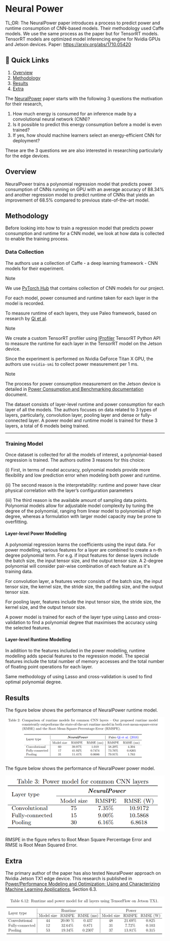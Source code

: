 # Neural Power
TL;DR: The NeuralPower paper introduces a process to predict power and runtime consumption of CNN-based models. Their methodology used Caffe models. We use the same process as the paper but for TensorRT models. TensorRT models are optimized model inferencing engine for Nvidia GPUs and Jetson devices.
Paper: <https://arxiv.org/abs/1710.05420>

## 🔗 Quick Links

1. [Overview](#overview)
2. [Methodology](#methodology)
3. [Results](#results)
4. [Extra](#extra)

The [NeuralPower](<https://arxiv.org/abs/1710.05420>) paper starts with the following 3 questions the motivation for their research,

1. How much energy is consumed for an inference made by a convolutional neural network (CNN)?
2. Is it possible to predict this energy consumption before a model is even trained?
3. If yes, how should machine learners select an energy-efficient CNN for deployment?

These are the 3 questions we are also interested in researching particularly for the edge devices.

## Overview

NeuralPower trains a polynomial regression model that predicts power consumption of CNNs running on GPU with an average accuracy of 88.34% and another regression model to predict runtime of CNNs that yields an improvement of 68.5% compared to previous state-of-the-art model.

## Methodology

Before looking into how to train a regression model that predicts power consumption and runtime for a CNN model, we look at how data is collected to enable the training process.

### Data Collection

The authors use a collection of Caffe - a deep learning framework - CNN models for their experiment.

> [!NOTE]
> We use [PyTorch Hub](https://pytorch.org/hub/) that contains collection of CNN models for our project.

For each model, power consumed and runtime taken for each layer in the model is recorded.

To measure runtime of each layers, they use Paleo framework, based on research by [Qi et al](https://openreview.net/pdf?id=SyVVJ85lg).

> [!NOTE]
> We create a custom TensorRT profiler using [IProfiler](https://docs.nvidia.com/deeplearning/tensorrt/api/python_api/infer/Core/Profiler.html#tensorrt.IProfiler) TensorRT Python API to measure the runtime for each layer in the TensorRT model on the Jetson device.

Since the experiment is performed on Nvidia GeForce Titan X GPU, the authors use `nvidia-smi` to collect power measurement per 1 ms.

> [!NOTE]
> The process for power consumption measurement on the Jetson device is detailed in [Power Consumption and Benchmarking documentation](../jetson/power_logging/docs/Power_consumption.md) document.

The dataset consists of layer-level runtime and power consumption for each layer of all the models. The authors focuses on data related to 3 types of layers, particularly, convolution layer, pooling layer and dense or fully-connected layer. A power model and runtime model is trained for these 3 layers, a total of 6 models being trained.

---

### Training Model

Once dataset is collected for all the models of interest, a polynomial-based regression is trained. The authors outline 3 reasons for this choice:

(i) First, in terms of model accuracy, polynomial models provide more flexibility and low prediction error when modeling both power and runtime.

(ii) The second reason is the interpretability: runtime and power have clear physical correlation with the layer’s configuration parameters

(iii) The third reason is the available amount of sampling data points. Polynomial models allow for adjustable model complexity by tuning the degree of the polynomial, ranging from linear model to polynomials of high degree, whereas a formulation with larger model capacity may be prone to overfitting.

#### Layer-level Power Modelling

A polynomial regression learns the coefficients using the input data. For power modelling, various features for a layer are combined to create a n-th degree polynomial term. For e.g. if input features for dense layers  include the batch size, the input tensor size, and the output tensor size. A 2-degree polynomial will consider pair-wise combination of each feature as it's training data.

For convolution layer, a features vector consists of the batch size, the input tensor size, the kernel size, the stride size, the padding size, and the output tensor size.

For pooling layer, features include the input tensor size, the stride size, the kernel size, and the output
tensor size.

A power model is trained for each of the layer type using Lasso and cross-validation to find a polynomial degree that maximises the accuracy using the selected features.

#### Layer-level Runtime Modelling

In addition to the features included in the power modelling, runtime modelling adds special features to the regression model. The special features include the total number of memory accesses and the total number of
floating point operations for each layer.

Same methodology of using  Lasso and cross-validation is used to find optimal polynomial degree.

## Results

The figure below shows the performance of NeuralPower runtime model.

![runtime](../assets/runtime_neuralpower.png)

The figure below shows the performance of NeuralPower power model.

![power](../assets/power_neuralpower.png)

RMSPE in the figure refers to Root Mean Square Percentage Error and RMSE is Root Mean Squared Error.

## Extra

The primary author of the paper has also tested NeuralPower approach on Nvidia Jetson TX1 edge device. This research is published in [Power/Performance Modeling and Optimization: Using and Characterizing Machine Learning Applications](https://kilthub.cmu.edu/articles/Power_Performance_Modeling_and_Optimization_Using_and_Characterizing_Machine_Learning_Applications/7212224), Section 6.3.

![Results](../assets/jetson_tx1_neuralpower.png)
